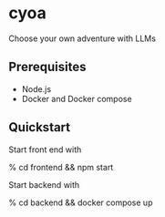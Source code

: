 # cyoa
Choose your own adventure with LLMs

## Prerequisites

- Node.js
- Docker and Docker compose

## Quickstart

Start front end with

% cd frontend && npm start

Start backend with

% cd backend && docker compose up
